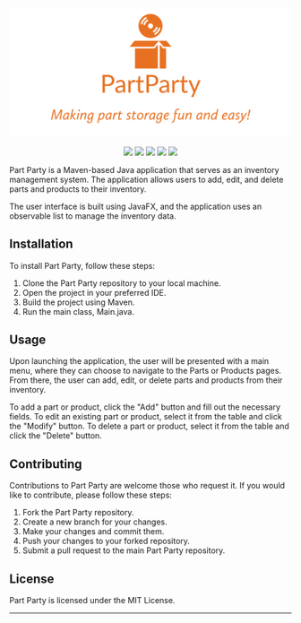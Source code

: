 <p align="center">
  <img src="part_party_logo.png">
</p>

<p align="center">
  <img src="https://img.shields.io/github/license/nuiben/PartParty?style=for-the-badge">
  <img src="https://img.shields.io/github/stars/nuiben/PartParty?style=for-the-badge">
  <img src="https://img.shields.io/github/issues/nuiben/PartParty?color=blueviolet&style=for-the-badge">
  <img src="https://img.shields.io/github/forks/nuiben/PartParty?color=teal&style=for-the-badge">
  <img src="https://img.shields.io/github/issues-pr/nuiben/PartParty?color=tomato&style=for-the-badge">
</p>

Part Party is a Maven-based Java application that serves as an inventory management system. The application allows users to add, edit, and delete parts and products to their inventory.

The user interface is built using JavaFX, and the application uses an observable list to manage the inventory data.

## Installation
To install Part Party, follow these steps:

1. Clone the Part Party repository to your local machine.
2. Open the project in your preferred IDE.
3. Build the project using Maven.
4. Run the main class, Main.java.

## Usage
Upon launching the application, the user will be presented with a main menu, where they can choose to navigate to the Parts or Products pages. From there, the user can add, edit, or delete parts and products from their inventory.

To add a part or product, click the "Add" button and fill out the necessary fields. To edit an existing part or product, select it from the table and click the "Modify" button. To delete a part or product, select it from the table and click the "Delete" button.

## Contributing
Contributions to Part Party are welcome those who request it. If you would like to contribute, please follow these steps:

1. Fork the Part Party repository.
2. Create a new branch for your changes.
3. Make your changes and commit them.
4. Push your changes to your forked repository.
5. Submit a pull request to the main Part Party repository.

## License
Part Party is licensed under the MIT License.

---
